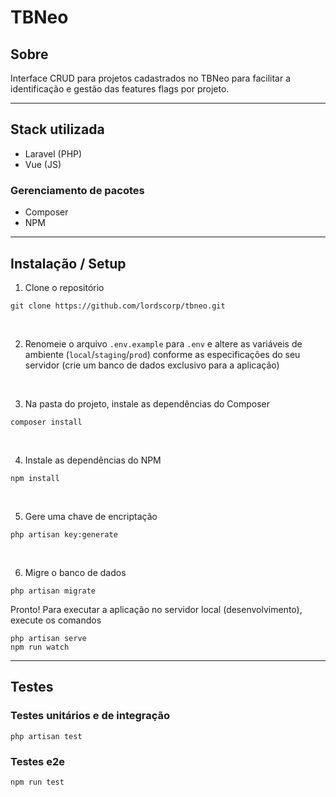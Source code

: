 # TBNeo

## Sobre
Interface CRUD para projetos cadastrados no TBNeo para facilitar a identificação e gestão das features flags por projeto.

---

## Stack utilizada
- Laravel (PHP)
- Vue (JS)

### Gerenciamento de pacotes
- Composer
- NPM

---

## Instalação / Setup

1. Clone o repositório

```
git clone https://github.com/lordscorp/tbneo.git
```
<br>

2. Renomeie o arquivo `.env.example` para `.env` e altere as variáveis de ambiente (`local`/`staging`/`prod`) conforme as especificações do seu servidor (crie um banco de dados exclusivo para a aplicação)

<br>

3. Na pasta do projeto, instale as dependências do Composer
```
composer install
```
<br>

4. Instale as dependências do NPM
```
npm install
```
<br>

5. Gere uma chave de encriptação
```
php artisan key:generate
```
<br>

6. Migre o banco de dados
```
php artisan migrate
```


Pronto! Para executar a aplicação no servidor local (desenvolvimento), execute os comandos 
```
php artisan serve
npm run watch
```
---
## Testes

### Testes unitários e de integração
```
php artisan test
```

### Testes e2e
```
npm run test
```